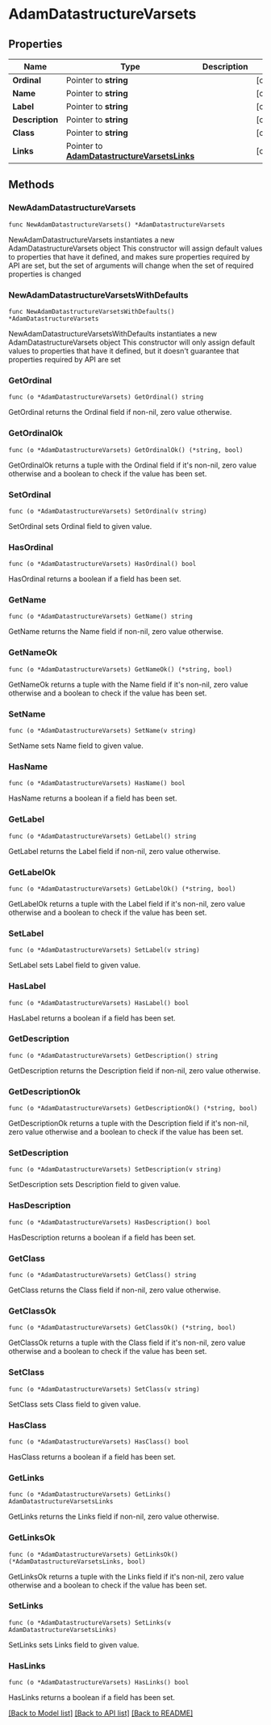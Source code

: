 # AdamDatastructureVarsets

## Properties

Name | Type | Description | Notes
------------ | ------------- | ------------- | -------------
**Ordinal** | Pointer to **string** |  | [optional] 
**Name** | Pointer to **string** |  | [optional] 
**Label** | Pointer to **string** |  | [optional] 
**Description** | Pointer to **string** |  | [optional] 
**Class** | Pointer to **string** |  | [optional] 
**Links** | Pointer to [**AdamDatastructureVarsetsLinks**](AdamDatastructureVarsetsLinks.md) |  | [optional] 

## Methods

### NewAdamDatastructureVarsets

`func NewAdamDatastructureVarsets() *AdamDatastructureVarsets`

NewAdamDatastructureVarsets instantiates a new AdamDatastructureVarsets object
This constructor will assign default values to properties that have it defined,
and makes sure properties required by API are set, but the set of arguments
will change when the set of required properties is changed

### NewAdamDatastructureVarsetsWithDefaults

`func NewAdamDatastructureVarsetsWithDefaults() *AdamDatastructureVarsets`

NewAdamDatastructureVarsetsWithDefaults instantiates a new AdamDatastructureVarsets object
This constructor will only assign default values to properties that have it defined,
but it doesn't guarantee that properties required by API are set

### GetOrdinal

`func (o *AdamDatastructureVarsets) GetOrdinal() string`

GetOrdinal returns the Ordinal field if non-nil, zero value otherwise.

### GetOrdinalOk

`func (o *AdamDatastructureVarsets) GetOrdinalOk() (*string, bool)`

GetOrdinalOk returns a tuple with the Ordinal field if it's non-nil, zero value otherwise
and a boolean to check if the value has been set.

### SetOrdinal

`func (o *AdamDatastructureVarsets) SetOrdinal(v string)`

SetOrdinal sets Ordinal field to given value.

### HasOrdinal

`func (o *AdamDatastructureVarsets) HasOrdinal() bool`

HasOrdinal returns a boolean if a field has been set.

### GetName

`func (o *AdamDatastructureVarsets) GetName() string`

GetName returns the Name field if non-nil, zero value otherwise.

### GetNameOk

`func (o *AdamDatastructureVarsets) GetNameOk() (*string, bool)`

GetNameOk returns a tuple with the Name field if it's non-nil, zero value otherwise
and a boolean to check if the value has been set.

### SetName

`func (o *AdamDatastructureVarsets) SetName(v string)`

SetName sets Name field to given value.

### HasName

`func (o *AdamDatastructureVarsets) HasName() bool`

HasName returns a boolean if a field has been set.

### GetLabel

`func (o *AdamDatastructureVarsets) GetLabel() string`

GetLabel returns the Label field if non-nil, zero value otherwise.

### GetLabelOk

`func (o *AdamDatastructureVarsets) GetLabelOk() (*string, bool)`

GetLabelOk returns a tuple with the Label field if it's non-nil, zero value otherwise
and a boolean to check if the value has been set.

### SetLabel

`func (o *AdamDatastructureVarsets) SetLabel(v string)`

SetLabel sets Label field to given value.

### HasLabel

`func (o *AdamDatastructureVarsets) HasLabel() bool`

HasLabel returns a boolean if a field has been set.

### GetDescription

`func (o *AdamDatastructureVarsets) GetDescription() string`

GetDescription returns the Description field if non-nil, zero value otherwise.

### GetDescriptionOk

`func (o *AdamDatastructureVarsets) GetDescriptionOk() (*string, bool)`

GetDescriptionOk returns a tuple with the Description field if it's non-nil, zero value otherwise
and a boolean to check if the value has been set.

### SetDescription

`func (o *AdamDatastructureVarsets) SetDescription(v string)`

SetDescription sets Description field to given value.

### HasDescription

`func (o *AdamDatastructureVarsets) HasDescription() bool`

HasDescription returns a boolean if a field has been set.

### GetClass

`func (o *AdamDatastructureVarsets) GetClass() string`

GetClass returns the Class field if non-nil, zero value otherwise.

### GetClassOk

`func (o *AdamDatastructureVarsets) GetClassOk() (*string, bool)`

GetClassOk returns a tuple with the Class field if it's non-nil, zero value otherwise
and a boolean to check if the value has been set.

### SetClass

`func (o *AdamDatastructureVarsets) SetClass(v string)`

SetClass sets Class field to given value.

### HasClass

`func (o *AdamDatastructureVarsets) HasClass() bool`

HasClass returns a boolean if a field has been set.

### GetLinks

`func (o *AdamDatastructureVarsets) GetLinks() AdamDatastructureVarsetsLinks`

GetLinks returns the Links field if non-nil, zero value otherwise.

### GetLinksOk

`func (o *AdamDatastructureVarsets) GetLinksOk() (*AdamDatastructureVarsetsLinks, bool)`

GetLinksOk returns a tuple with the Links field if it's non-nil, zero value otherwise
and a boolean to check if the value has been set.

### SetLinks

`func (o *AdamDatastructureVarsets) SetLinks(v AdamDatastructureVarsetsLinks)`

SetLinks sets Links field to given value.

### HasLinks

`func (o *AdamDatastructureVarsets) HasLinks() bool`

HasLinks returns a boolean if a field has been set.


[[Back to Model list]](../README.md#documentation-for-models) [[Back to API list]](../README.md#documentation-for-api-endpoints) [[Back to README]](../README.md)



